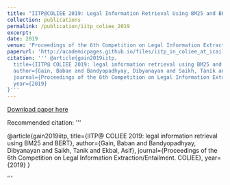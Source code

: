 ```yaml
---
title: "IITP@COLIEE 2019: Legal Information Retrieval Using BM25 and BERT"
collection: publications
permalink: /publication/iitp_coliee_2019
excerpt:
date: 2019
venue: 'Proceedings of the 6th Competition on Legal Information Extraction/Entailment. COLIEE'
paperurl: 'http://academicpages.github.io/files/iitp_in_coliee_at_icail_legal_information_retrieval_using_bm25_and_bert.pdf'
citation: ''' @article{gain2019iitp,
  title={IITP@ COLIEE 2019: legal information retrieval using BM25 and BERT},
  author={Gain, Baban and Bandyopadhyay, Dibyanayan and Saikh, Tanik and Ekbal, Asif},
  journal={Proceedings of the 6th Competition on Legal Information Extraction/Entailment. COLIEE},
  year={2019}
}'''
---
```


[Download paper here](http://academicpages.github.io/files/iitp_in_coliee_at_icail_legal_information_retrieval_using_bm25_and_bert.pdf)

Recommended citation: 
'''

@article{gain2019iitp,
  title={IITP@ COLIEE 2019: legal information retrieval using BM25 and BERT},
  author={Gain, Baban and Bandyopadhyay, Dibyanayan and Saikh, Tanik and Ekbal, Asif},
  journal={Proceedings of the 6th Competition on Legal Information Extraction/Entailment. COLIEE},
  year={2019}
}

'''
